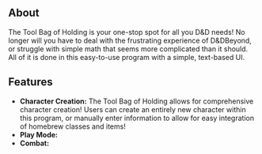 ## About
The Tool Bag of Holding is your one-stop spot for all you D&D needs!
No longer will you have to deal with the frustrating experience of D&DBeyond, or struggle with simple math that seems more complicated than it should. All of it is done in this easy-to-use program with a simple, text-based UI.

## Features
- **Character Creation:** The Tool Bag of Holding allows for comprehensive character creation! Users can create an entirely new character within this program, or manually enter information to allow for easy integration of homebrew classes and items!
- **Play Mode:**
- **Combat:**
